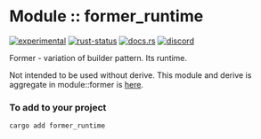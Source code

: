 # Module :: former_runtime
[![experimental](https://img.shields.io/badge/stability-experimental-orange.svg)](https://github.com/emersion/stability-badges#experimental) [![rust-status](https://github.com/Wandalen/wTools/actions/workflows/ModuleFormerRuntimePush.yml/badge.svg)](https://github.com/Wandalen/wTools/actions/workflows/ModuleFormerRuntimePush.yml) [![docs.rs](https://img.shields.io/docsrs/former_runtime?color=e3e8f0&logo=docs.rs)](https://docs.rs/former_runtime) [![discord](https://img.shields.io/discord/872391416519737405?color=eee&logo=discord&logoColor=eee&label=ask)](https://discord.gg/JwTG6d2b)

Former - variation of builder pattern. Its runtime.

Not intended to be used without derive. This module and derive is aggregate in module::former is [here](https://github.com/Wandalen/wTools/tree/master/module/rust/former).

### To add to your project

```sh
cargo add former_runtime
```
